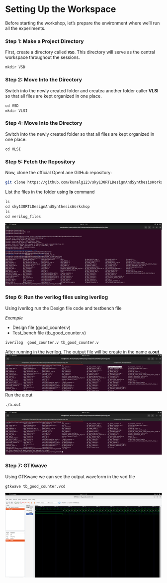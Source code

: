 # Setting Up the Workspace

Before starting the workshop, let’s prepare the environment where we’ll run all the experiments.

### Step 1: Make a Project Directory

First, create a directory called **`VSD`**.
This directory will serve as the central workspace throughout the sessions.

```
mkdir VSD
```

### Step 2: Move Into the Directory

Switch into the newly created folder and createa another folder caller **VLSI** so that all files are kept organized in one place.

```
cd VSD
mkdir VLSI
```
### Step 4: Move Into the Directory

Switch into the newly created folder so that all files are kept organized in one place.

```
cd VLSI
```

### Step 5: Fetch the Repository

Now, clone the official OpenLane GitHub repository:

```bash
git clone https://github.com/kunalg123/sky130RTLDesignAndSynthesisWorkshop.git
```
List the files in the folder using **ls** command
```
ls
cd sky130RTLDesignAndSynthesisWorkshop
ls
cd verilog_files
```
![gitclone](https://github.com/Muthukumarj-42/vsd-tapeout/blob/d599eae68919a34346f657b7544c31b71737f822/week-1%20/%20pictures/gitclone.png)

### Step 6: Run the verilog files using iverilog

Using iverilog run the Design file code and testbench file

*Example*
* Design file (good_counter.v)
* Test_bench file (tb_good_counter.v)
```
iverilog  good_counter.v tb_good_counter.v
```
After running in the iverilog. The output file will be create in the name **a.out**.
![aout](https://github.com/Muthukumarj-42/vsd-tapeout/blob/1f1f18ed05e939215ee4508279e827adf4c75730/week-1%20/%20pictures/aout.png)
Run the a.out
```
./a.out
```
![vcd](https://github.com/Muthukumarj-42/vsd-tapeout/blob/7a312a3936d6a91f6d279caf50d925375332c2a5/week-1%20/%20pictures/vcdfile.png)

### Step 7: GTKwave 

Using GTKwave we can see the output waveform in the vcd file
```
gtkwave tb_good_counter.vcd
```
![wave](https://github.com/Muthukumarj-42/vsd-tapeout/blob/604878e63b7c69fba573cec05b018ad20fd2bda2/week-1%20/%20pictures/wave.png)

